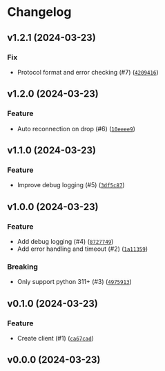 # Changelog

## v1.2.1 (2024-03-23)

### Fix

- Protocol format and error checking (#7) ([`4209416`](https://github.com/bdraco/aionut/commit/4209416670fb0d21f87592d2ada9e5422f591622))

## v1.2.0 (2024-03-23)

### Feature

- Auto reconnection on drop (#6) ([`10eeee9`](https://github.com/bdraco/aionut/commit/10eeee908498c5956c6b0633b1fb02e8c42f2229))

## v1.1.0 (2024-03-23)

### Feature

- Improve debug logging (#5) ([`3df5c87`](https://github.com/bdraco/aionut/commit/3df5c87d33634399c2726d57e5ed3ff567ae653a))

## v1.0.0 (2024-03-23)

### Feature

- Add debug logging (#4) ([`8727749`](https://github.com/bdraco/aionut/commit/8727749a0006312033c8f2baee4b8c02e336c5d2))
- Add error handling and timeout (#2) ([`1a11359`](https://github.com/bdraco/aionut/commit/1a113594bd82cb662bc026bc3a5d04df008f451b))

### Breaking

- Only support python 311+ (#3) ([`4975913`](https://github.com/bdraco/aionut/commit/4975913e548183438ed5c0c2aa4bf5fd5a40ad52))

## v0.1.0 (2024-03-23)

### Feature

- Create client (#1) ([`ca67cad`](https://github.com/bdraco/aionut/commit/ca67cad386a41c53b3ec5aaea27df342b51e20bd))

## v0.0.0 (2024-03-23)

